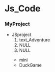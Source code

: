 # Js_Code
<h3>MyProject</h3>
 <div>
  <ul>
    <li>JSproject
    <br>
      <ol>
        <li>text_Adventure</li>
        <li>NULL</li>
        <li>NULL</li>
      </ol>
    </li>
    <ul>
     <li>mini
      <lo>
       <li>DuckGame</li>
      </ol>
     </li>
    </ul>
   </ul>
</div>
